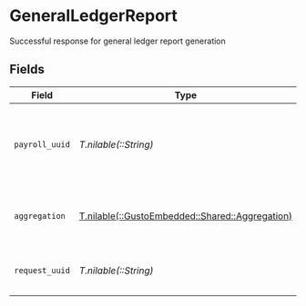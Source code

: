 # GeneralLedgerReport

Successful response for general ledger report generation


## Fields

| Field                                                                                 | Type                                                                                  | Required                                                                              | Description                                                                           |
| ------------------------------------------------------------------------------------- | ------------------------------------------------------------------------------------- | ------------------------------------------------------------------------------------- | ------------------------------------------------------------------------------------- |
| `payroll_uuid`                                                                        | *T.nilable(::String)*                                                                 | :heavy_minus_sign:                                                                    | The UUID of the payroll record for which the report was generated                     |
| `aggregation`                                                                         | [T.nilable(::GustoEmbedded::Shared::Aggregation)](../../models/shared/aggregation.md) | :heavy_minus_sign:                                                                    | The breakdown level used for the report                                               |
| `request_uuid`                                                                        | *T.nilable(::String)*                                                                 | :heavy_minus_sign:                                                                    | UUID to use for polling the report status                                             |